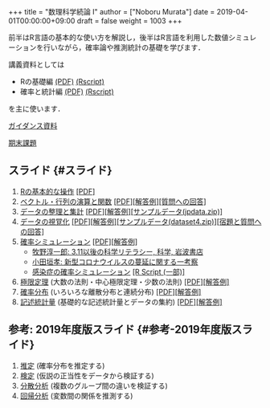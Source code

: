 +++
title = "数理科学続論 I"
author = ["Noboru Murata"]
date = 2019-04-01T00:00:00+09:00
draft = false
weight = 1003
+++

前半はR言語の基本的な使い方を解説し，後半はR言語を利用した数値シミュレーションを行いながら，確率論や推測統計の基礎を学びます．

講義資料としては

-   Rの基礎編 [(PDF)](https://noboru-murata.github.io/sda/docs/note1.pdf) [(Rscript)](https://noboru-murata.github.io/sda/docs/script1.zip)
-   確率と統計編 [(PDF)](https://noboru-murata.github.io/sda/docs/note2.pdf) [(Rscript)](https://noboru-murata.github.io/sda/docs/script2.zip)

を主に使います．

[ガイダンス資料](https://noboru-murata.github.io/sda/spring/slide00.html)

[期末課題](https://noboru-murata.github.io/sda/spring/pdfs/report.pdf)


## スライド {#スライド}

1.  [Rの基本的な操作](https://noboru-murata.github.io/sda/spring/slide01.html)
    [[PDF]​](https://noboru-murata.github.io/sda/spring/pdfs/R%E3%81%AE%E5%9F%BA%E6%9C%AC%E7%9A%84%E3%81%AA%E6%93%8D%E4%BD%9C.pdf)
2.  [ベクトル・行列の演算と関数](https://noboru-murata.github.io/sda/spring/slide02.html)
    [[PDF]​](https://noboru-murata.github.io/sda/spring/pdfs/%E3%83%99%E3%82%AF%E3%83%88%E3%83%AB%E3%83%BB%E8%A1%8C%E5%88%97%E3%81%AE%E6%BC%94%E7%AE%97%E3%81%A8%E9%96%A2%E6%95%B0.pdf)
    [[解答例]​](https://noboru-murata.github.io/sda/spring/code/slide02.R)
    [[質問への回答]​](https://noboru-murata.github.io/sda/spring/code/qa02.R)
3.  [データの整理と集計](https://noboru-murata.github.io/sda/spring/slide03.html)
    [[PDF]​](https://noboru-murata.github.io/sda/spring/pdfs/slide03.pdf)
    [[解答例]​](https://noboru-murata.github.io/sda/spring/code/slide03.R)
    [[サンプルデータ(jpdata.zip)]​](https://noboru-murata.github.io/sda/spring/data/jpdata.zip)
4.  [データの視覚化](https://noboru-murata.github.io/sda/spring/slide04.html)
    [[PDF]​](https://noboru-murata.github.io/sda/spring/pdfs/slide04.pdf)
    [[解答例]​](https://noboru-murata.github.io/sda/spring/code/slide04.R)
    [[サンプルデータ(dataset4.zip)]​](https://noboru-murata.github.io/sda/spring/data/dataset4.zip)
    [[宿題と質問への回答]​](https://noboru-murata.github.io/sda/spring/code/qa04.R)
5.  [確率シミュレーション](https://noboru-murata.github.io/sda/spring/slide05.html)
    [[PDF]​](https://noboru-murata.github.io/sda/spring/pdfs/slide05.pdf)
    [[解答例]​](https://noboru-murata.github.io/sda/spring/code/slide05.R)
    -   [牧野淳一郎: 3.11以後の科学リテラシー, 科学, 岩波書店](https://www.iwanami.co.jp/kagaku/Kagaku%5F202005%5FMakino%5Fpreprint.pdf)
    -   [小田垣孝: 新型コロナウイルスの蔓延に関する一考察](http://www001.upp.so-net.ne.jp/rise/images/%E6%96%B0%E5%9E%8B%E3%82%B3%E3%83%AD%E3%83%8A%E4%B8%80%E8%80%83%E5%AF%9F.pdf)
    -   [感染症の確率シミュレーション](https://noboru-murata.github.io/sda/spring/pdfs/epidemic.pdf) [[R Script (一部)]​](https://noboru-murata.github.io/sda/spring/code/epidemic.zip)
6.  [極限定理](https://noboru-murata.github.io/sda/spring/slide06.html) (大数の法則・中心極限定理・少数の法則)
    [[PDF]​](https://noboru-murata.github.io/sda/spring/pdfs/slide06.pdf)
    [[解答例]​](https://noboru-murata.github.io/sda/spring/code/slide06.R)
7.  [確率分布](https://noboru-murata.github.io/sda/spring/slide07.html) (いろいろな離散分布と連続分布)
    [[PDF]​](https://noboru-murata.github.io/sda/spring/pdfs/slide07.pdf)
    [[解答例]​](https://noboru-murata.github.io/sda/spring/code/slide07.R)
8.  [記述統計量](https://noboru-murata.github.io/sda/spring/slide08.html) (基礎的な記述統計量とデータの集約)
    [[PDF]​](https://noboru-murata.github.io/sda/spring/pdfs/slide08.pdf)
    [[解答例]​](https://noboru-murata.github.io/sda/spring/code/slide08.R)


## 参考: 2019年度版スライド {#参考-2019年度版スライド}

1.  [推定](https://noboru-murata.github.io/sda/spring/slide09.html) (確率分布を推定する)
2.  [検定](https://noboru-murata.github.io/sda/spring/slide10.html) (仮説の正当性をデータから検証する)
3.  [分散分析](https://noboru-murata.github.io/sda/spring/slide11.html) (複数のグループ間の違いを検証する)
4.  [回帰分析](https://noboru-murata.github.io/sda/spring/slide12.html) (変数間の関係を推測する)